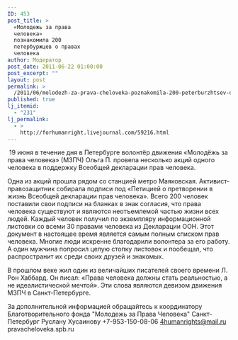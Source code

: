 ```yaml
---
ID: 453
post_title: >
  «Молодежь за права
  человека»
  познакомила 200
  петербуржцев о правах
  человека
author: Модератор
post_date: 2011-06-22 01:00:00
post_excerpt: ""
layout: post
permalink: >
  /2011/06/molodezh-za-prava-cheloveka-poznakomila-200-peterburzhtsev-o-pravah-cheloveka.html
published: true
lj_itemid:
  - "231"
lj_permalink:
  - >
    http://forhumanright.livejournal.com/59216.html
---
```

&nbsp;19 июня в течение дня в Петербурге волонтёр движения &laquo;Молодёжь за права человека&raquo; (МЗПЧ) Ольга П. провела несколько акций одного человека в поддержку Всеобщей декларации прав человека.

Одна из акций прошла рядом со станцией метро Маяковская. Активист-правозащитник собирала подписи под &laquo;Петицией о претворении в жизнь Всеобщей декларации прав человека&raquo;. Всего 200 человек поставили свои подписи на бланках в знак согласия, что права человека существуют и являются неотъемлемой частью жизни всех людей. Каждый человек получил по экземпляру информационной листовки со всеми 30 правами человека из Декларации ООН. Этот документ в настоящее время является самым полным списком прав человека. Многие люди искренне благодарили волонтера за его работу. А один мужчина попросил целую стопку листовок и пообещал, что распространит их среди своих друзей и знакомых.

В прошлом веке жил один из величайших писателей своего времени Л. Рон Хаббард. Он писал: &laquo;Права человека должны стать реальностью, а не идеалистической мечтой&raquo;. Эти слова являются девизом движения МЗПЧ в Санкт-Петербурге.

За дополнительной информацией обращайтесь к координатору 
Благотворительного фонда &quot;Молодежь за Права Человека&quot; Санкт-Петербург 
Руслану Хусаинову 
+7-953-150-08-06 
4humanrights@mail.ru 
pravacheloveka.spb.ru
